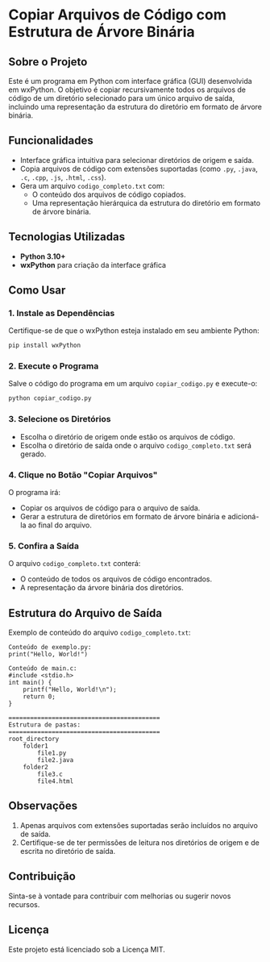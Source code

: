 
# Copiar Arquivos de Código com Estrutura de Árvore Binária

## Sobre o Projeto
Este é um programa em Python com interface gráfica (GUI) desenvolvida em wxPython. O objetivo é copiar recursivamente todos os arquivos de código de um diretório selecionado para um único arquivo de saída, incluindo uma representação da estrutura do diretório em formato de árvore binária.

## Funcionalidades
- Interface gráfica intuitiva para selecionar diretórios de origem e saída.
- Copia arquivos de código com extensões suportadas (como `.py`, `.java`, `.c`, `.cpp`, `.js`, `.html`, `.css`).
- Gera um arquivo `codigo_completo.txt` com:
  - O conteúdo dos arquivos de código copiados.
  - Uma representação hierárquica da estrutura do diretório em formato de árvore binária.

## Tecnologias Utilizadas
- **Python 3.10+**
- **wxPython** para criação da interface gráfica

## Como Usar

### 1. Instale as Dependências
Certifique-se de que o wxPython esteja instalado em seu ambiente Python:
```bash
pip install wxPython
```

### 2. Execute o Programa
Salve o código do programa em um arquivo `copiar_codigo.py` e execute-o:
```bash
python copiar_codigo.py
```

### 3. Selecione os Diretórios
- Escolha o diretório de origem onde estão os arquivos de código.
- Escolha o diretório de saída onde o arquivo `codigo_completo.txt` será gerado.

### 4. Clique no Botão "Copiar Arquivos"
O programa irá:
- Copiar os arquivos de código para o arquivo de saída.
- Gerar a estrutura de diretórios em formato de árvore binária e adicioná-la ao final do arquivo.

### 5. Confira a Saída
O arquivo `codigo_completo.txt` conterá:
- O conteúdo de todos os arquivos de código encontrados.
- A representação da árvore binária dos diretórios.

## Estrutura do Arquivo de Saída
Exemplo de conteúdo do arquivo `codigo_completo.txt`:

```
Conteúdo de exemplo.py:
print("Hello, World!")

Conteúdo de main.c:
#include <stdio.h>
int main() {
    printf("Hello, World!\n");
    return 0;
}

==========================================
Estrutura de pastas:
==========================================
root_directory
    folder1
        file1.py
        file2.java
    folder2
        file3.c
        file4.html
```

## Observações
1. Apenas arquivos com extensões suportadas serão incluídos no arquivo de saída.
2. Certifique-se de ter permissões de leitura nos diretórios de origem e de escrita no diretório de saída.

## Contribuição
Sinta-se à vontade para contribuir com melhorias ou sugerir novos recursos. 

## Licença
Este projeto está licenciado sob a Licença MIT.
